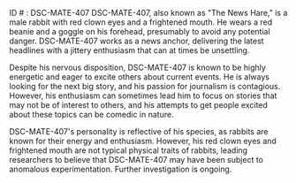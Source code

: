ID # : DSC-MATE-407
DSC-MATE-407, also known as "The News Hare," is a male rabbit with red clown eyes and a frightened mouth. He wears a red beanie and a goggle on his forehead, presumably to avoid any potential danger. DSC-MATE-407 works as a news anchor, delivering the latest headlines with a jittery enthusiasm that can at times be unsettling. 

Despite his nervous disposition, DSC-MATE-407 is known to be highly energetic and eager to excite others about current events. He is always looking for the next big story, and his passion for journalism is contagious. However, his enthusiasm can sometimes lead him to focus on stories that may not be of interest to others, and his attempts to get people excited about these topics can be comedic in nature. 

DSC-MATE-407's personality is reflective of his species, as rabbits are known for their energy and enthusiasm. However, his red clown eyes and frightened mouth are not typical physical traits of rabbits, leading researchers to believe that DSC-MATE-407 may have been subject to anomalous experimentation. Further investigation is ongoing.